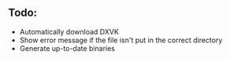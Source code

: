 ## Todo:
* Automatically download DXVK
* Show error message if the file isn't put in the correct directory
* Generate up-to-date binaries
